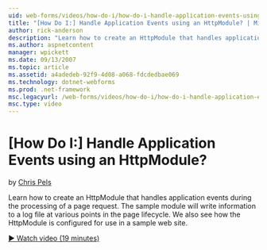 ```yaml
---
uid: web-forms/videos/how-do-i/how-do-i-handle-application-events-using-an-httpmodule
title: "[How Do I:] Handle Application Events using an HttpModule? | Microsoft Docs"
author: rick-anderson
description: "Learn how to create an HttpModule that handles application events during the processing of a page request. The sample module will write information to a log..."
ms.author: aspnetcontent
manager: wpickett
ms.date: 09/13/2007
ms.topic: article
ms.assetid: a4adedeb-92f9-4d08-a068-fdcdedbae069
ms.technology: dotnet-webforms
ms.prod: .net-framework
msc.legacyurl: /web-forms/videos/how-do-i/how-do-i-handle-application-events-using-an-httpmodule
msc.type: video
---
```

[How Do I:] Handle Application Events using an HttpModule?
====================
by [Chris Pels](https://twitter.com/chrispels)

Learn how to create an HttpModule that handles application events during the processing of a page request. The sample module will write information to a log file at various points in the page lifecycle. We also see how the HttpModule is configured for use in a sample web site.

[&#9654; Watch video (19 minutes)](https://channel9.msdn.com/Blogs/ASP-NET-Site-Videos/how-do-i-handle-application-events-using-an-httpmodule)